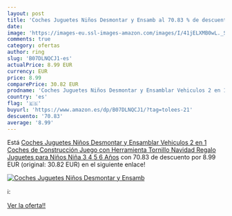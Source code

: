 ```yaml
---
layout: post
title: 'Coches Juguetes Niños Desmontar y Ensamb al 70.83 % de descuento'
date: 
image: 'https://images-eu.ssl-images-amazon.com/images/I/41jELXMB0wL._SL200_.jpg'
comments: true
category: ofertas
author: ring
slug: 'B07DLNQCJ1-es'
actualPrice: 8.99 EUR
currency: EUR
price: 8.99
comparePrice: 30.82 EUR
prodname: 'Coches Juguetes Niños Desmontar y Ensamblar Vehiculos 2 en 1 Coches de Construcción Juego con Herramienta Tornillo Navidad Regalo Juguetes para Niños Niña 3 4 5 6 Años'
country: 'es'
flag: '🇪🇸'
buyurl: 'https://www.amazon.es/dp/B07DLNQCJ1/?tag=tolees-21'
descuento: '70.83'
average: '8.99'
---
```


Está [Coches Juguetes Niños Desmontar y Ensamblar Vehiculos 2 en 1 Coches de Construcción Juego con Herramienta Tornillo Navidad Regalo Juguetes para Niños Niña 3 4 5 6 Años](https://www.amazon.es/dp/B07DLNQCJ1/?tag=tolees-21) con 70.83 de descuento por 8.99 EUR (original: 30.82 EUR) en el siguiente enlace!

[![Coches Juguetes Niños Desmontar y Ensamb](https://images-eu.ssl-images-amazon.com/images/I/41jELXMB0wL._SL200_.jpg)](https://www.amazon.es/dp/B07DLNQCJ1/?tag=tolees-21)

ℹ️:


[Ver la oferta!!](https://www.amazon.es/dp/B07DLNQCJ1/?tag=tolees-21)
